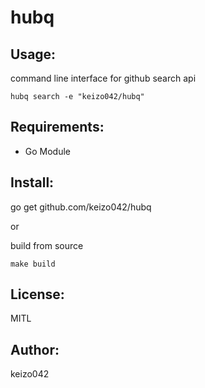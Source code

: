 hubq
====

Usage:
------

command line interface for github search api

```
hubq search -e "keizo042/hubq"
```

Requirements:
-------------

- Go Module

Install:
--------

go get github.com/keizo042/hubq

or 

build from source


```
make build
```

License:
--------

MITL

Author:
-------

keizo042 
